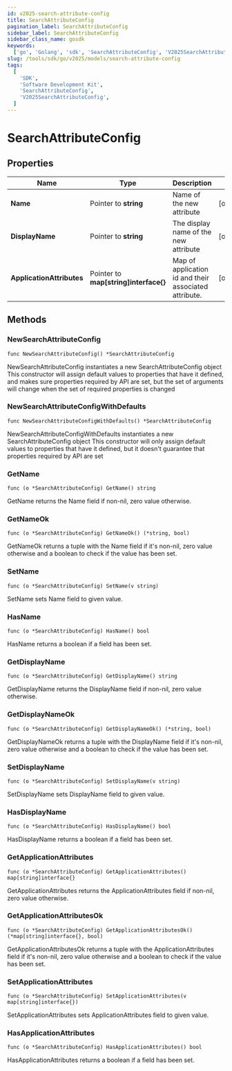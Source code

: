 ```yaml
---
id: v2025-search-attribute-config
title: SearchAttributeConfig
pagination_label: SearchAttributeConfig
sidebar_label: SearchAttributeConfig
sidebar_class_name: gosdk
keywords:
  ['go', 'Golang', 'sdk', 'SearchAttributeConfig', 'V2025SearchAttributeConfig']
slug: /tools/sdk/go/v2025/models/search-attribute-config
tags:
  [
    'SDK',
    'Software Development Kit',
    'SearchAttributeConfig',
    'V2025SearchAttributeConfig',
  ]
---
```


# SearchAttributeConfig

## Properties

| Name | Type | Description | Notes |
| --- | --- | --- | --- |
| **Name** | Pointer to **string** | Name of the new attribute | [optional] |
| **DisplayName** | Pointer to **string** | The display name of the new attribute | [optional] |
| **ApplicationAttributes** | Pointer to **map[string]interface{}** | Map of application id and their associated attribute. | [optional] |

## Methods

### NewSearchAttributeConfig

`func NewSearchAttributeConfig() *SearchAttributeConfig`

NewSearchAttributeConfig instantiates a new SearchAttributeConfig object This constructor will assign default values to properties that have it defined, and makes sure properties required by API are set, but the set of arguments will change when the set of required properties is changed

### NewSearchAttributeConfigWithDefaults

`func NewSearchAttributeConfigWithDefaults() *SearchAttributeConfig`

NewSearchAttributeConfigWithDefaults instantiates a new SearchAttributeConfig object This constructor will only assign default values to properties that have it defined, but it doesn't guarantee that properties required by API are set

### GetName

`func (o *SearchAttributeConfig) GetName() string`

GetName returns the Name field if non-nil, zero value otherwise.

### GetNameOk

`func (o *SearchAttributeConfig) GetNameOk() (*string, bool)`

GetNameOk returns a tuple with the Name field if it's non-nil, zero value otherwise and a boolean to check if the value has been set.

### SetName

`func (o *SearchAttributeConfig) SetName(v string)`

SetName sets Name field to given value.

### HasName

`func (o *SearchAttributeConfig) HasName() bool`

HasName returns a boolean if a field has been set.

### GetDisplayName

`func (o *SearchAttributeConfig) GetDisplayName() string`

GetDisplayName returns the DisplayName field if non-nil, zero value otherwise.

### GetDisplayNameOk

`func (o *SearchAttributeConfig) GetDisplayNameOk() (*string, bool)`

GetDisplayNameOk returns a tuple with the DisplayName field if it's non-nil, zero value otherwise and a boolean to check if the value has been set.

### SetDisplayName

`func (o *SearchAttributeConfig) SetDisplayName(v string)`

SetDisplayName sets DisplayName field to given value.

### HasDisplayName

`func (o *SearchAttributeConfig) HasDisplayName() bool`

HasDisplayName returns a boolean if a field has been set.

### GetApplicationAttributes

`func (o *SearchAttributeConfig) GetApplicationAttributes() map[string]interface{}`

GetApplicationAttributes returns the ApplicationAttributes field if non-nil, zero value otherwise.

### GetApplicationAttributesOk

`func (o *SearchAttributeConfig) GetApplicationAttributesOk() (*map[string]interface{}, bool)`

GetApplicationAttributesOk returns a tuple with the ApplicationAttributes field if it's non-nil, zero value otherwise and a boolean to check if the value has been set.

### SetApplicationAttributes

`func (o *SearchAttributeConfig) SetApplicationAttributes(v map[string]interface{})`

SetApplicationAttributes sets ApplicationAttributes field to given value.

### HasApplicationAttributes

`func (o *SearchAttributeConfig) HasApplicationAttributes() bool`

HasApplicationAttributes returns a boolean if a field has been set.
